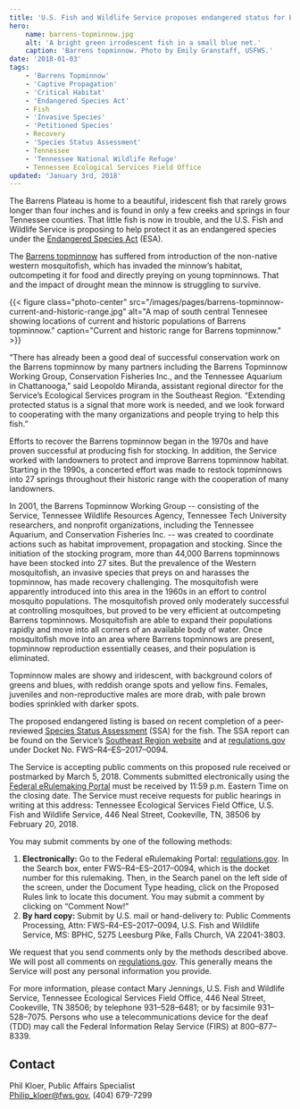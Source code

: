 ```yaml
---
title: 'U.S. Fish and Wildlife Service proposes endangered status for Barrens topminnow'
hero:
    name: barrens-topminnow.jpg
    alt: 'A bright green irrodescent fish in a small blue net.'
    caption: 'Barrens topminnow. Photo by Emily Granstaff, USFWS.'
date: '2018-01-03'
tags:
    - 'Barrens Topminnow'
    - 'Captive Propagation'
    - 'Critical Habitat'
    - 'Endangered Species Act'
    - Fish
    - 'Invasive Species'
    - 'Petitioned Species'
    - Recovery
    - 'Species Status Assessment'
    - Tennessee
    - 'Tennessee National Wildlife Refuge'
    - Tennessee Ecological Services Field Office
updated: 'January 3rd, 2018'
---
```


The Barrens Plateau is home to a beautiful, iridescent fish that rarely grows longer than four inches and is found in only a few creeks and springs in four Tennessee counties. That little fish is now in trouble, and the U.S. Fish and Wildlife Service is proposing to help protect it as an endangered species under the [Endangered Species Act](/endangered-species-act) (ESA).

The [Barrens topminnow](https://ecos.fws.gov/ecp0/profile/speciesProfile?spcode=E05C) has suffered from introduction of the non-native western mosquitofish, which has invaded the minnow’s habitat, outcompeting it for food and directly preying on young topminnows. That and the impact of drought mean the minnow is struggling to survive.

{{< figure class="photo-center" src="/images/pages/barrens-topminnow-current-and-historic-range.jpg" alt="A map of south central Tennesee showing locations of current and historic populations of Barrens topminnow." caption="Current and historic range for Barrens topminnow." >}}

“There has already been a good deal of successful conservation work on the Barrens topminnow by many partners including the Barrens Topminnow Working Group, Conservation Fisheries Inc., and the Tennessee Aquarium in Chattanooga,” said Leopoldo Miranda, assistant regional director for the Service’s Ecological Services program in the Southeast Region. “Extending protected status is a signal that more work is needed, and we look forward to cooperating with the many organizations and people trying to help this fish.”

Efforts to recover the Barrens topminnow began in the 1970s and have proven successful at producing fish for stocking. In addition, the Service worked with landowners to protect and improve Barrens topminnow habitat. Starting in the 1990s, a concerted effort was made to restock topminnows into 27 springs throughout their historic range with the cooperation of many landowners.

In 2001, the Barrens Topminnow Working Group -- consisting of the Service, Tennessee Wildlife Resources Agency, Tennessee Tech University researchers, and nonprofit organizations, including the Tennessee Aquarium, and Conservation Fisheries Inc. -- was created to coordinate actions such as habitat improvement, propagation and stocking. Since the initiation of the stocking program, more than 44,000 Barrens topminnows have been stocked into 27 sites.
But the prevalence of the Western mosquitofish, an invasive species that preys on and harasses the topminnow, has made recovery challenging. The mosquitofish were apparently introduced into this area in the 1960s in an effort to control mosquito populations. The mosquitofish proved only moderately successful at controlling mosquitoes, but proved to be very efficient at outcompeting Barrens topminnows. Mosquitofish are able to expand their populations rapidly and move into all corners of an available body of water. Once mosquitofish move into an area where Barrens topminnows are present, topminnow reproduction essentially ceases, and their population is eliminated.

Topminnow males are showy and iridescent, with background colors of greens and blues, with reddish orange spots and yellow fins. Females, juveniles and non-reproductive males are more drab, with pale brown bodies sprinkled with darker spots.

The proposed endangered listing is based on recent completion of a peer-reviewed [Species Status Assessment](/endangered-species-act/species-status-assessments) (SSA) for the fish. The SSA report can be found on the Service’s [Southeast Region website](http://ecos.fws.gov/ServCat/DownloadFile/136323) and at [regulations.gov](https://www.regulations.gov) under Docket No. FWS–R4–ES–2017–0094.

The Service is accepting public comments on this proposed rule received or postmarked by March 5, 2018. Comments submitted electronically using the [Federal eRulemaking Portal](https://www.regulations.gov) must be received by 11:59 p.m. Eastern Time on the closing date. The Service must receive requests for public hearings in writing at this address: Tennessee Ecological Services Field Office, U.S. Fish and Wildlife Service, 446 Neal Street, Cookeville, TN, 38506 by February 20, 2018.

You may submit comments by one of the following methods:

1.  **Electronically:** Go to the Federal eRulemaking Portal: [regulations.gov](https://www.regulations.gov). In the Search box, enter FWS–R4–ES–2017–0094, which is the docket number for this rulemaking. Then, in the Search panel on the left side of the screen, under the Document Type heading, click on the Proposed Rules link to locate this document. You may submit a comment by clicking on “Comment Now!”
2.  **By hard copy:** Submit by U.S. mail or hand-delivery to: Public Comments Processing, Attn: FWS–R4–ES–2017–0094, U.S. Fish and Wildlife Service, MS: BPHC, 5275 Leesburg Pike, Falls Church, VA 22041-3803.

We request that you send comments only by the methods described above. We will post all comments on [regulations.gov](https://www.regulations.gov). This generally means the Service will post any personal information you provide.

For more information, please contact Mary Jennings, U.S. Fish and Wildlife Service, Tennessee Ecological Services Field Office, 446 Neal Street, Cookeville, TN 38506; by telephone 931–528–6481; or by facsimile 931–528–7075. Persons who use a telecommunications device for the deaf (TDD) may call the Federal Information Relay Service (FIRS) at 800–877–8339.

## Contact

Phil Kloer, Public Affairs Specialist  
[Philip_kloer@fws.gov](mailto:Philip_kloer@fws.gov), (404) 679-7299
